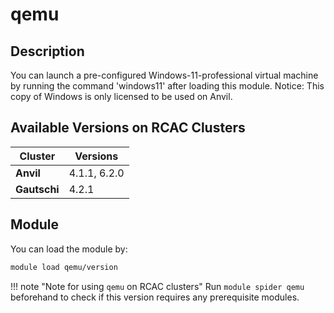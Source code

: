 # qemu

## Description
You can launch a pre-configured Windows-11-professional virtual machine by running the command 'windows11' after loading this module.  Notice: This copy of Windows is only licensed to be used on Anvil.

## Available Versions on RCAC Clusters
|Cluster|Versions|
|---|---|
|**Anvil**|4.1.1, 6.2.0|
|**Gautschi**|4.2.1|

## Module
You can load the module by:

```bash
module load qemu/version
```

!!! note "Note for using `qemu` on RCAC clusters"
    Run `module spider qemu` beforehand to check if this version requires any prerequisite modules.
